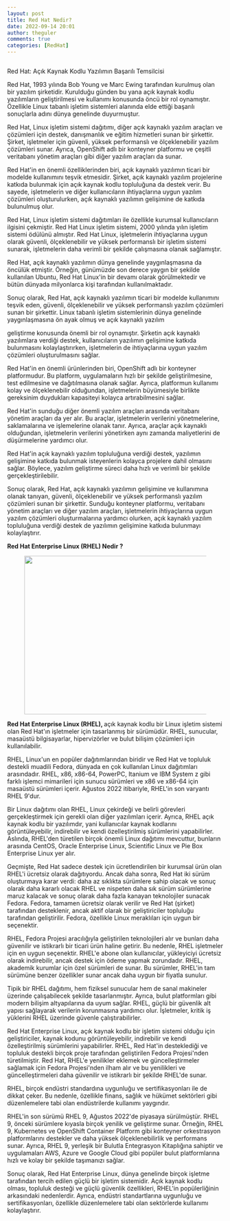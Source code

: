 ```yaml
---
layout: post
title: Red Hat Nedir?
date: 2022-09-14 20:01
author: theguler
comments: true
categories: [RedHat]
---
```

<!-- wp:image {"id":4455,"sizeSlug":"large","linkDestination":"none"} -->
<figure class="wp-block-image size-large"><img src="https://theguler.wordpress.com/wp-content/uploads/2022/09/redhat.png?w=728" alt="" class="wp-image-4455" /></figure>
<!-- /wp:image -->

<!-- wp:paragraph -->
<p>Red Hat: Açık Kaynak Kodlu Yazılımın Başarılı Temsilcisi</p>
<!-- /wp:paragraph -->

<!-- wp:paragraph -->
<p>Red Hat, 1993 yılında Bob Young ve Marc Ewing tarafından kurulmuş olan bir yazılım şirketidir. Kurulduğu günden bu yana açık kaynak kodlu yazılımların geliştirilmesi ve kullanımı konusunda öncü bir rol oynamıştır. Özellikle Linux tabanlı işletim sistemleri alanında elde ettiği başarılı sonuçlarla adını dünya genelinde duyurmuştur.</p>
<!-- /wp:paragraph -->

<!-- wp:paragraph -->
<p>Red Hat, Linux işletim sistemi dağıtımı, diğer açık kaynaklı yazılım araçları ve çözümleri için destek, danışmanlık ve eğitim hizmetleri sunan bir şirkettir. Şirket, işletmeler için güvenli, yüksek performanslı ve ölçeklenebilir yazılım çözümleri sunar. Ayrıca, OpenShift adlı bir konteyner platformu ve çeşitli veritabanı yönetim araçları gibi diğer yazılım araçları da sunar.</p>
<!-- /wp:paragraph -->

<!-- wp:paragraph -->
<p>Red Hat'in en önemli özelliklerinden biri, açık kaynaklı yazılımın ticari bir modelde kullanımını teşvik etmesidir. Şirket, açık kaynaklı yazılım projelerine katkıda bulunmak için açık kaynak kodlu topluluğuna da destek verir. Bu sayede, işletmelerin ve diğer kullanıcıların ihtiyaçlarına uygun yazılım çözümleri oluşturulurken, açık kaynaklı yazılımın gelişimine de katkıda bulunulmuş olur.</p>
<!-- /wp:paragraph -->

<!-- wp:paragraph -->
<p>Red Hat, Linux işletim sistemi dağıtımları ile özellikle kurumsal kullanıcıların ilgisini çekmiştir. Red Hat Linux işletim sistemi, 2000 yılında yılın işletim sistemi ödülünü almıştır. Red Hat Linux, işletmelerin ihtiyaçlarına uygun olarak güvenli, ölçeklenebilir ve yüksek performanslı bir işletim sistemi sunarak, işletmelerin daha verimli bir şekilde çalışmasına olanak sağlamıştır.</p>
<!-- /wp:paragraph -->

<!-- wp:paragraph -->
<p>Red Hat, açık kaynaklı yazılımın dünya genelinde yaygınlaşmasına da öncülük etmiştir. Örneğin, günümüzde son derece yaygın bir şekilde kullanılan Ubuntu, Red Hat Linux'in bir devamı olarak görülmektedir ve bütün dünyada milyonlarca kişi tarafından kullanılmaktadır.</p>
<!-- /wp:paragraph -->

<!-- wp:paragraph -->
<p>Sonuç olarak, Red Hat, açık kaynaklı yazılımın ticari bir modelde kullanımını teşvik eden, güvenli, ölçeklenebilir ve yüksek performanslı yazılım çözümleri sunan bir şirkettir. Linux tabanlı işletim sistemlerinin dünya genelinde yaygınlaşmasına ön ayak olmuş ve açık kaynaklı yazılım</p>
<!-- /wp:paragraph -->

<!-- wp:paragraph -->
<p>geliştirme konusunda önemli bir rol oynamıştır. Şirketin açık kaynaklı yazılımlara verdiği destek, kullanıcıların yazılımın gelişimine katkıda bulunmasını kolaylaştırırken, işletmelerin de ihtiyaçlarına uygun yazılım çözümleri oluşturulmasını sağlar.</p>
<!-- /wp:paragraph -->

<!-- wp:paragraph -->
<p>Red Hat'in en önemli ürünlerinden biri, OpenShift adlı bir konteyner platformudur. Bu platform, uygulamaların hızlı bir şekilde geliştirilmesine, test edilmesine ve dağıtılmasına olanak sağlar. Ayrıca, platformun kullanımı kolay ve ölçeklenebilir olduğundan, işletmelerin büyümesiyle birlikte gereksinim duydukları kapasiteyi kolayca artırabilmesini sağlar.</p>
<!-- /wp:paragraph -->

<!-- wp:paragraph -->
<p>Red Hat'in sunduğu diğer önemli yazılım araçları arasında veritabanı yönetim araçları da yer alır. Bu araçlar, işletmelerin verilerini yönetmelerine, saklamalarına ve işlemelerine olanak tanır. Ayrıca, araçlar açık kaynaklı olduğundan, işletmelerin verilerini yönetirken aynı zamanda maliyetlerini de düşürmelerine yardımcı olur.</p>
<!-- /wp:paragraph -->

<!-- wp:paragraph -->
<p>Red Hat'in açık kaynaklı yazılım topluluğuna verdiği destek, yazılımın gelişimine katkıda bulunmak isteyenlerin kolayca projelere dahil olmasını sağlar. Böylece, yazılım geliştirme süreci daha hızlı ve verimli bir şekilde gerçekleştirilebilir.</p>
<!-- /wp:paragraph -->

<!-- wp:paragraph -->
<p>Sonuç olarak, Red Hat, açık kaynaklı yazılımın gelişimine ve kullanımına olanak tanıyan, güvenli, ölçeklenebilir ve yüksek performanslı yazılım çözümleri sunan bir şirkettir. Sunduğu konteyner platformu, veritabanı yönetim araçları ve diğer yazılım araçları, işletmelerin ihtiyaçlarına uygun yazılım çözümleri oluşturmalarına yardımcı olurken, açık kaynaklı yazılım topluluğuna verdiği destek de yazılımın gelişimine katkıda bulunmayı kolaylaştırır.</p>
<!-- /wp:paragraph -->

<!-- wp:paragraph -->
<p><strong>Red Hat Enterprise Linux (RHEL) Nedir ?</strong></p>
<!-- /wp:paragraph -->

<!-- wp:image {"id":4463,"width":537,"height":368,"sizeSlug":"large","linkDestination":"none"} -->
<figure class="wp-block-image size-large is-resized"><img src="https://theguler.wordpress.com/wp-content/uploads/2022/09/company_redhat.png?w=594" alt="" class="wp-image-4463" width="537" height="368" /></figure>
<!-- /wp:image -->

<!-- wp:paragraph -->
<p><strong>Red Hat Enterprise Linux (RHEL), </strong>açık kaynak kodlu bir Linux işletim sistemi olan Red Hat'ın işletmeler için tasarlanmış bir sürümüdür. RHEL, sunucular, masaüstü bilgisayarlar, hipervizörler ve bulut bilişim çözümleri için kullanılabilir.</p>
<!-- /wp:paragraph -->

<!-- wp:paragraph -->
<p>RHEL, Linux'un en popüler dağıtımlarından biridir ve Red Hat ve topluluk destekli muadili Fedora, dünyada en çok kullanılan Linux dağıtımları arasındadır. RHEL, x86, x86-64, PowerPC, Itanium ve IBM System z gibi farklı işlemci mimarileri için sunucu sürümleri ve x86 ve x86-64 için masaüstü sürümleri içerir. Ağustos 2022 itibariyle, RHEL'in son varyantı RHEL 9'dur.</p>
<!-- /wp:paragraph -->

<!-- wp:paragraph -->
<p>Bir Linux dağıtımı olan RHEL, Linux çekirdeği ve belirli görevleri gerçekleştirmek için gerekli olan diğer yazılımları içerir. Ayrıca, RHEL açık kaynak kodlu bir yazılımdır, yani kullanıcılar kaynak kodlarını görüntüleyebilir, indirebilir ve kendi özelleştirilmiş sürümlerini yapabilirler. Aslında, RHEL'den türetilen birçok önemli Linux dağıtımı mevcuttur, bunların arasında CentOS, Oracle Enterprise Linux, Scientific Linux ve Pie Box Enterprise Linux yer alır.</p>
<!-- /wp:paragraph -->

<!-- wp:paragraph -->
<p>Geçmişte, Red Hat sadece destek için ücretlendirilen bir kurumsal ürün olan RHEL'i ücretsiz olarak dağıtıyordu. Ancak daha sonra, Red Hat iki sürüm oluşturmaya karar verdi: daha az sıklıkta sürümlere sahip olacak ve sonuç olarak daha kararlı olacak RHEL ve nispeten daha sık sürüm sürümlerine maruz kalacak ve sonuç olarak daha fazla kanayan teknolojiler sunacak Fedora. Fedora, tamamen ücretsiz olarak verilir ve Red Hat (şirket) tarafından desteklenir, ancak aktif olarak bir geliştiriciler topluluğu tarafından geliştirilir. Fedora, özellikle Linux meraklıları için uygun bir seçenektir.</p>
<!-- /wp:paragraph -->

<!-- wp:paragraph -->
<p>RHEL, Fedora Projesi aracılığıyla geliştirilen teknolojileri alır ve bunları daha güvenilir ve istikrarlı bir ticari ürün haline getirir. Bu nedenle, RHEL işletmeler için en uygun seçenektir. RHEL'e abone olan kullanıcılar, yükleyiciyi ücretsiz olarak indirebilir, ancak destek için ödeme yapmak zorundadır. RHEL, akademik kurumlar için özel sürümleri de sunar. Bu sürümler, RHEL'in tam sürümüne benzer özellikler sunar ancak daha uygun bir fiyatla sunulur.</p>
<!-- /wp:paragraph -->

<!-- wp:paragraph -->
<p>Tipik bir RHEL dağıtımı, hem fiziksel sunucular hem de sanal makineler üzerinde çalışabilecek şekilde tasarlanmıştır. Ayrıca, bulut platformları gibi modern bilişim altyapılarına da uyum sağlar. RHEL, güçlü bir güvenlik alt yapısı sağlayarak verilerin korunmasına yardımcı olur. İşletmeler, kritik iş yüklerini RHEL üzerinde güvenle çalıştırabilirler.</p>
<!-- /wp:paragraph -->

<!-- wp:paragraph -->
<p>Red Hat Enterprise Linux, açık kaynak kodlu bir işletim sistemi olduğu için geliştiriciler, kaynak kodunu görüntüleyebilir, indirebilir ve kendi özelleştirilmiş sürümlerini yapabilirler. RHEL, Red Hat'in desteklediği ve topluluk destekli birçok proje tarafından geliştirilen Fedora Projesi'nden türetilmiştir. Red Hat, RHEL'e yenilikler eklemek ve güncelleştirmeler sağlamak için Fedora Projesi'nden ilham alır ve bu yenilikleri ve güncelleştirmeleri daha güvenilir ve istikrarlı bir şekilde RHEL'de sunar.</p>
<!-- /wp:paragraph -->

<!-- wp:paragraph -->
<p>RHEL, birçok endüstri standardına uygunluğu ve sertifikasyonları ile de dikkat çeker. Bu nedenle, özellikle finans, sağlık ve hükümet sektörleri gibi düzenlemelere tabi olan endüstrilerde kullanımı yaygındır.</p>
<!-- /wp:paragraph -->

<!-- wp:paragraph -->
<p>RHEL'in son sürümü RHEL 9, Ağustos 2022'de piyasaya sürülmüştür. RHEL 9, önceki sürümlere kıyasla birçok yenilik ve geliştirme sunar. Örneğin, RHEL 9, Kubernetes ve OpenShift Container Platform gibi konteyner orkestrasyon platformlarını destekler ve daha yüksek ölçeklenebilirlik ve performans sunar. Ayrıca, RHEL 9, yerleşik bir Bulutla Entegrasyon Kitaplığına sahiptir ve uygulamaları AWS, Azure ve Google Cloud gibi popüler bulut platformlarına hızlı ve kolay bir şekilde taşımanızı sağlar.</p>
<!-- /wp:paragraph -->

<!-- wp:paragraph -->
<p>Sonuç olarak, Red Hat Enterprise Linux, dünya genelinde birçok işletme tarafından tercih edilen güçlü bir işletim sistemidir. Açık kaynak kodlu olması, topluluk desteği ve güçlü güvenlik özellikleri, RHEL'in popülerliğinin arkasındaki nedenlerdir. Ayrıca, endüstri standartlarına uygunluğu ve sertifikasyonları, özellikle düzenlemelere tabi olan sektörlerde kullanımı kolaylaştırır.</p>
<!-- /wp:paragraph -->
